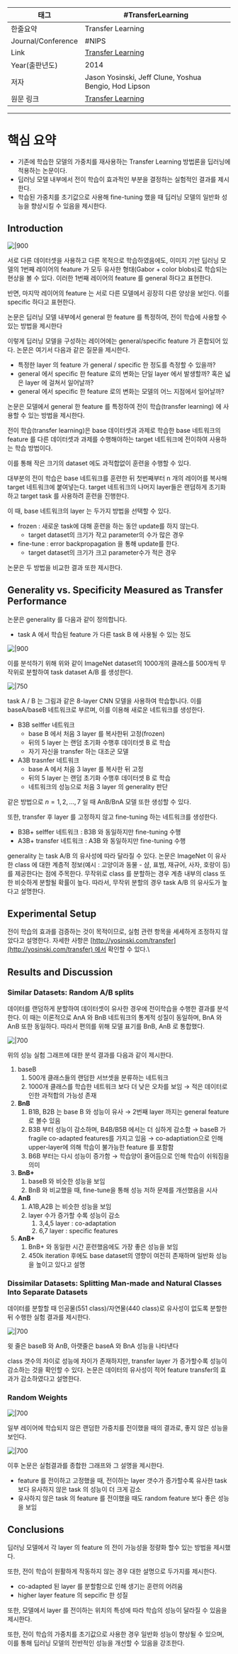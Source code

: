 

| 태그                 | #TransferLearning                                     |
| ------------------ | ----------------------------------------------------- |
| 한줄요약               | Transfer Learning                                     |
| Journal/Conference | #NIPS                                                 |
| Link               | [Transfer Learning](https://arxiv.org/abs/1411.1792)  |
| Year(출판년도)         | 2014                                                  |
| 저자                 | Jason Yosinski, Jeff Clune, Yoshua Bengio, Hod Lipson |
| 원문 링크              | [Transfer Learning](https://arxiv.org/abs/1411.1792)  |

---

# 핵심 요약

- 기존에 학습한 모델의 가중치를 재사용하는 Transfer Learning 방법론을 딥러닝에 적용하는 논문이다.
- 딥러닝 모델 내부에서 전이 학습이 효과적인 부분을 결정하는 실험적인 결과를 제시한다.
- 학습된 가중치를 초기값으로 사용해 fine-tuning 했을 때 딥러닝 모델의 일반화 성능을 향상시킬 수 있음을 제시한다.



## Introduction

![|900](Data/DataBase/논문_TransferLearning/1.png)

서로 다른 데이터셋을 사용하고 다른 목적으로 학습하였음에도, 이미지 기반 딥러닝 모델의 1번째 레이어의 feature 가 모두 유사한 형태(Gabor + color blobs)로 학습되는 현상을 볼 수 있다. 이러한 1번째 레이어의 feature 를 general 하다고 표현한다.

반면, 마지막 레이어의 feature 는 서로 다른 모델에서 굉장히 다른 양상을 보인다. 이를 specific 하다고 표현한다.

논문은 딥러닝 모델 내부에서 general 한 feature 를 특정하여, 전이 학습에 사용할 수 있는 방법을 제시한다

이렇게 딥러닝 모델을 구성하는 레이어에는 general/specific feature 가 혼합되어 있다. 논문은 여기서 다음과 같은 질문을 제시한다.

- 특정한 layer 의 feature 가 general / specific 한 정도를 측정할 수 있을까?
- general 에서 specific 한 feature 로의 변화는 단일 layer 에서 발생할까? 혹은 넓은 layer 에 걸쳐서 일어날까?
- general 에서 specific 한 feature 로의 변화는 모델의 어느 지점에서 일어날까?

논문은 모델에서 general 한 feature 를 특정하여 전이 학습(transfer learning) 에 사용할 수 있는 방법을 제시한다.

전이 학습(transfer learning)은 base 데이터셋과 과제로 학습한 base 네트워크의 feature 를 다른 데이터셋과 과제를 수행해야하는 target 네트워크에 전이하여 사용하는 학습 방법이다.

이를 통해 작은 크기의 dataset 에도 과적합없이 훈련을 수행할 수 있다.

대부분의 전이 학습은 base 네트워크를 훈련한 뒤 첫번째부터 n 개의 레이어를 복사해 target 네트워크에 붙여넣는다. target 네트워크의 나머지 layer들은 랜덤하게 초기화하고 target task 를 사용하려 훈련을 진행한다.

이 때, base 네트워크의 layer 는 두가지 방법을 선택할 수 있다.

- frozen : 새로운 task에 대해 훈련을 하는 동안 update를 하지 않는다.
    - target dataset의 크기가 작고 parameter의 수가 많은 경우
- fine-tune : error backpropagation 을 통해 update를 한다.
    - target dataset의 크기가 크고 parameter수가 적은 경우

논문은 두 방법을 비교한 결과 또한 제시한다.



## Generality vs. Specificity Measured as Transfer Performance

논문은 generality 를 다음과 같이 정의합니다.
- task A 에서 학습된 feature 가 다른 task B 에 사용될 수 있는 정도

![|900](Data/DataBase/논문_TransferLearning/2.png)

이를 분석하기 위해 위와 같이 ImageNet dataset의 1000개의 클래스를 500개씩 무작위로 분할하여 task dataset A/B 를 생성한다.

![|750](Data/DataBase/논문_TransferLearning/3.png)

task A / B 는 그림과 같은 8-layer CNN 모델을 사용하여 학습합니다. 이를 baseA/baseB 네트워크로 부르며, 이를 이용해 새로운 네트워크를 생성한다.

- B3B selffer 네트워크
    - base B 에서 처음 3 layer 를 복사한뒤 고정(frozen)
    - 뒤의 5 layer 는 랜덤 초기화 수행후 데이터셋 B 로 학습
    - 자기 자신을 transfer 하는 대조군 모델
- A3B trasnfer 네트워크
    - base A 에서 처음 3 layer 를 복사한 뒤 고정
    - 뒤의 5 layer 는 랜덤 초기화 수행후 데이터셋 B 로 학습
    - 네트워크의 성능으로 처음 3 layer 의 generality 판단

같은 방법으로 $n={1,2,\dots,7}$ 일 때 AnB/BnA 모델 또한 생성할 수 있다.

또한, transfer 후 layer 를 고정하지 않고 fine-tuning 하는 네트워크를 생성한다.

- B3B+ selffer 네트워크 : B3B 와 동일하지만 fine-tuning 수행
- A3B+ transfer 네트워크 : A3B 와 동일하지만 fine-tuning 수행

generality 는 task A/B 의 유사성에 따라 달라질 수 있다. 논문은 ImageNet 이 유사한 class 에 대한 계층적 정보(예시 : 고양이과 동물 - 샴, 표범, 재규어, 사자, 호랑이 등) 를 제공한다는 점에 주목한다. 
무작위로 class 를 분할하는 경우 계층 내부의 class 또한 비슷하게 분할될 확률이 높다. 따라서, 무작위 분할의 경우 task A/B 의 유사도가 높다고 설명한다.



## Experimental Setup

전이 학습의 효과를 검증하는 것이 목적이므로, 실험 관련 항목을 세세하게 조정하지 않았다고 설명한다. 자세한 사항은 [http://yosinski.com/transfer](http://yosinski.com/transfer) 에서 확인할 수 있다.\



## Results and Discussion

### Similar Datasets: Random A/B splits

데이터를 랜덤하게 분할하여 데이터셋이 유사한 경우에 전이학습을 수행한 결과를 분석한다. 이 때는 이론적으로 AnA 와 BnB 네트워크의 통계적 성질이 동일하며, BnA 와 AnB 또한 동일하다. 따라서 편의를 위해 모델 표기를 BnB, AnB 로 통합했다.

![|700](Data/DataBase/논문_TransferLearning/4.png)

위의 성능 실험 그래프에 대한 분석 결과를 다음과 같이 제시한다.

1. baseB
    1. 500개 클래스들의 랜덤한 서브셋을 분류하는 네트워크
    2. 1000개 클래스를 학습한 네트워크 보다 더 낮은 오차를 보임 → 적은 데이터로 인한 과적합의 가능성 존재
2. **BnB**
    1. B1B, B2B 는 base B 와 성능이 유사 → 2번째 layer 까지는 general feature로 볼수 있음
    2. B3B 부터 성능이 감소하며, B4B/B5B 에서는 더 심하게 감소함 → baseB 가 fragile co-adapted features를 가지고 있음 → co-adaptiation으로 인해 upper-layer에 의해 학습이 불가능한 feature 를 포함함
    3. B6B 부터는 다시 성능이 증가함 → 학습양이 줄어듬으로 인해 학습이 쉬워짐을 의미
3. **BnB+**
    1. baseB 와 비슷한 성능을 보임
    2. BnB 와 비교했을 때, fine-tune을 통해 성능 저하 문제를 개선했음을 시사
4. **AnB**
    1. A1B,A2B 는 비슷한 성능을 보임
    2. layer 수가 증가할 수록 성능이 감소
        1. 3,4,5 layer : co-adaptation
        2. 6,7 layer : specific features
5. **AnB+**
    1. BnB+ 와 동일한 시간 훈련했음에도 가장 좋은 성능을 보임
    2. 450k iteration 후에도 base dataset의 영향이 여전히 존재하며 일반화 성능을 높이고 있다고 설명



### Dissimilar Datasets: Splitting Man-made and Natural Classes Into Separate Datasets

데이터를 분할할 때 인공물(551 class)/자연물(440 class)로 유사성이 없도록 분할한 뒤 수행한 실험 결과를 제시한다. 

![|700](Data/DataBase/논문_TransferLearning/5.png)

윗 줄은 baseB 와 AnB, 아랫줄은 baseA 와 BnA 성능을 나타낸다

class 갯수의 차이로 성능에 차이가 존재하지만, transfer layer 가 증가할수록 성능이 감소하는 것을 확인할 수 있다. 논문은 데이터의 유사성이 적어 feature transfer의 효과가 감소하였다고 설명한다.



### Random Weights

![|700](Data/DataBase/논문_TransferLearning/6.png)

일부 레이어에 학습되지 않은 랜덤한 가중치를 전이했을 때의 결과로, 좋지 않은 성능을 보인다. 

![|700](Data/DataBase/논문_TransferLearning/7.png)

이후 논문은 실험결과를 종합한 그래프와 그 설명을 제시한다.

- feature 를 전이하고 고정했을 때, 전이하는 layer 갯수가 증가할수록 유사한 task 보다 유사하지 않은 task 의 성능이 더 크게 감소
- 유사하지 않은 task 의 feature 를 전이했을 때도 random feature 보다 좋은 성능을 보임



## Conclusions

딥러닝 모델에서 각 layer 의 feature 의 전이 가능성을 정량화 할수 있는 방법을 제시했다.

또한, 전이 학습이 원활하게 작동하지 않는 경우 대한 설명으로 두가지를 제시한다.

- co-adapted 된 layer 를 분할함으로 인해 생기는 훈련의 어려움
- higher layer feature 의 sepcific 한 성질

또한, 모델에서 layer 를 전이하는 위치의 특성에 따라 학습의 성능이 달라질 수 있음을 제시한다.

또한, 전이 학습의 가중치를 초기값으로 사용한 경우 일반화 성능이 향상될 수 있으며, 이를 통해 딥러닝 모델의 전반적인 성능을 개선할 수 있음을 강조한다.






